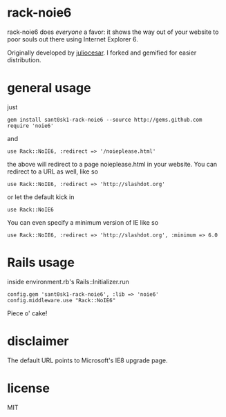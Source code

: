 # rack-noie6

rack-noie6 does _everyone_ a favor: it shows the way out of your website to poor souls out there using Internet Explorer 6.

Originally developed by [juliocesar](http://github.com/juliocesar). I forked and gemified for easier distribution.

# general usage

just 

    gem install sant0sk1-rack-noie6 --source http://gems.github.com
    require 'noie6'
    
and

    use Rack::NoIE6, :redirect => '/noieplease.html'
    
the above will redirect to a page noieplease.html in your website. You can redirect to
a URL as well, like so

    use Rack::NoIE6, :redirect => 'http://slashdot.org'
    
or let the default kick in

    use Rack::NoIE6
    
You can even specify a minimum version of IE like so

    use Rack::NoIE6, :redirect => 'http://slashdot.org', :minimum => 6.0
    
# Rails usage

inside environment.rb's Rails::Initializer.run

    config.gem 'sant0sk1-rack-noie6', :lib => 'noie6'
    config.middleware.use "Rack::NoIE6"
    
Piece o' cake!
    
# disclaimer

The default URL points to Microsoft's IE8 upgrade page.

# license

MIT
